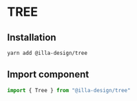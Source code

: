 # TREE



## Installation

```bash
yarn add @illa-design/tree
```

## Import component

```jsx
import { Tree } from "@illa-design/tree"
```

